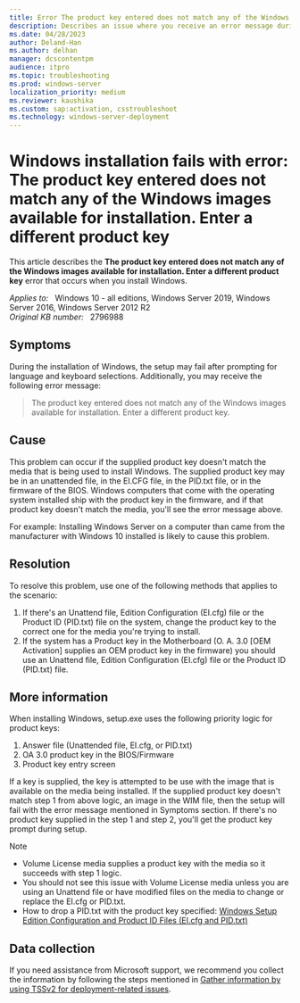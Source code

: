 ```yaml
---
title: Error The product key entered does not match any of the Windows images during Windows installation
description: Describes an issue where you receive an error message during the installation of Windows.
ms.date: 04/28/2023
author: Deland-Han
ms.author: delhan
manager: dcscontentpm
audience: itpro
ms.topic: troubleshooting
ms.prod: windows-server
localization_priority: medium
ms.reviewer: kaushika
ms.custom: sap:activation, csstroubleshoot
ms.technology: windows-server-deployment
---
```

# Windows installation fails with error: The product key entered does not match any of the Windows images available for installation. Enter a different product key

This article describes the **The product key entered does not match any of the Windows images available for installation. Enter a different product key** error that occurs when you install Windows.

_Applies to:_ &nbsp; Windows 10 - all editions, Windows Server 2019, Windows Server 2016, Windows Server 2012 R2  
_Original KB number:_ &nbsp; 2796988

## Symptoms

During the installation of Windows, the setup may fail after prompting for language and keyboard selections. Additionally, you may receive the following error message:
> The product key entered does not match any of the Windows images available for installation. Enter a different product key.

## Cause

This problem can occur if the supplied product key doesn't match the media that is being used to install Windows. The supplied product key may be in an unattended file, in the EI.CFG file, in the PID.txt file, or in the firmware of the BIOS. Windows computers that come with the operating system installed ship with the product key in the firmware, and if that product key doesn't match the media, you'll see the error message above.

For example: Installing Windows Server on a computer than came from the manufacturer with Windows 10 installed is likely to cause this problem.

## Resolution

To resolve this problem, use one of the following methods that applies to the scenario:

1. If there's an Unattend file, Edition Configuration (EI.cfg) file or the Product ID (PID.txt) file on the system, change the product key to the correct one for the media you're trying to install.
2. If the system has a Product key in the Motherboard (O. A. 3.0 [OEM Activation] supplies an OEM product key in the firmware) you should use an Unattend file, Edition Configuration (EI.cfg) file or the Product ID (PID.txt) file.

## More information

When installing Windows, setup.exe uses the following priority logic for product keys:

1. Answer file (Unattended file, EI.cfg, or PID.txt)
2. OA 3.0 product key in the BIOS/Firmware
3. Product key entry screen

If a key is supplied, the key is attempted to be use with the image that is available on the media being installed. If the supplied product key doesn't match step 1 from above logic, an image in the WIM file, then the setup will fail with the error message mentioned in Symptoms section. If there's no product key supplied in the step 1 and step 2, you'll get the product key prompt during setup.

> [!NOTE]
>
> - Volume License media supplies a product key with the media so it succeeds with step 1 logic.
> - You should not see this issue with Volume License media unless you are using an Unattend file or have modified files on the media to change or replace the EI.cfg or PID.txt.
> - How to drop a PID.txt with the product key specified: [Windows Setup Edition Configuration and Product ID Files (EI.cfg and PID.txt)](https://technet.microsoft.com/library/hh824952.aspx)

## Data collection

If you need assistance from Microsoft support, we recommend you collect the information by following the steps mentioned in [Gather information by using TSSv2 for deployment-related issues](../../windows-client/windows-troubleshooters/gather-information-using-tssv2-deployment.md).
